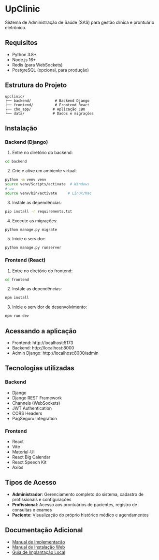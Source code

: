 # UpClinic

Sistema de Administração de Saúde (SAS) para gestão clínica e prontuário eletrônico.

## Requisitos

* Python 3.8+
* Node.js 16+
* Redis (para WebSockets)
* PostgreSQL (opcional, para produção)

## Estrutura do Projeto

```
upclinic/
├── backend/           # Backend Django
├── frontend/          # Frontend React
├── cbo_app/          # Aplicação CBO
└── data/             # Dados e migrações
```

## Instalação

### Backend (Django)

1. Entre no diretório do backend:
```bash
cd backend
```

2. Crie e ative um ambiente virtual:
```bash
python -m venv venv
source venv/Scripts/activate  # Windows
# ou
source venv/bin/activate     # Linux/Mac
```

3. Instale as dependências:
```bash
pip install -r requirements.txt
```

4. Execute as migrações:
```bash
python manage.py migrate
```

5. Inicie o servidor:
```bash
python manage.py runserver
```

### Frontend (React)

1. Entre no diretório do frontend:
```bash
cd frontend
```

2. Instale as dependências:
```bash
npm install
```

3. Inicie o servidor de desenvolvimento:
```bash
npm run dev
```

## Acessando a aplicação

* Frontend: http://localhost:5173
* Backend: http://localhost:8000
* Admin Django: http://localhost:8000/admin

## Tecnologias utilizadas

### Backend
* Django
* Django REST Framework
* Channels (WebSockets)
* JWT Authentication
* CORS Headers
* PagSeguro Integration

### Frontend
* React
* Vite
* Material-UI
* React Big Calendar
* React Speech Kit
* Axios

## Tipos de Acesso

* **Administrador**: Gerenciamento completo do sistema, cadastro de profissionais e configurações
* **Profissional**: Acesso aos prontuários de pacientes, registro de consultas e exames
* **Paciente**: Visualização do próprio histórico médico e agendamentos

## Documentação Adicional

* [Manual de Implementação](MANUAL_IMPLEMENTACAO.md)
* [Manual de Instalação Web](MANUAL_INSTALACAO_WEB.md)
* [Guia de Implantação Local](GUIA_IMPLANTACAO_LOCAL.md) 